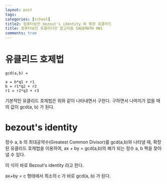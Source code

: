 ```yaml
---
layout: post
tags: 
categories: [school]
title2: 컴퓨터보안 bezout's identity 와 확장 유클리드
title: 컴퓨터보안 유클리디안 알고리즘 SAGEMATH HW1
comments: true
---
```



# 유클리드 호제법

```
gcd(a,b) = 

a = b*q1 + r1
b = r1*q2 + r2
r1 = r2*q3 + r3

```

기본적인 유클리드 호제법은 위와 같이 나타내면서 구한다. 구하면서 나머지가 없을 때의 값이 gcd(a, b) 가 된다.  


# bezout's identity

정수 a, b 의 최대공약수(Greatest Common Divisor)를 gcd(a,b)와 나타낼 때, 확장된 유클리드 호제법을 이용하여, ax + by = gcd(a,b)의 해가 되는 정수 a, b 짝을 찾아낼 수 있다.  

이 식이 바로 Bezout's identity 라고 한다.  

ax+by = c 형태에서 최소의 c 가 바로 gcd(a, b) 가 된다.


